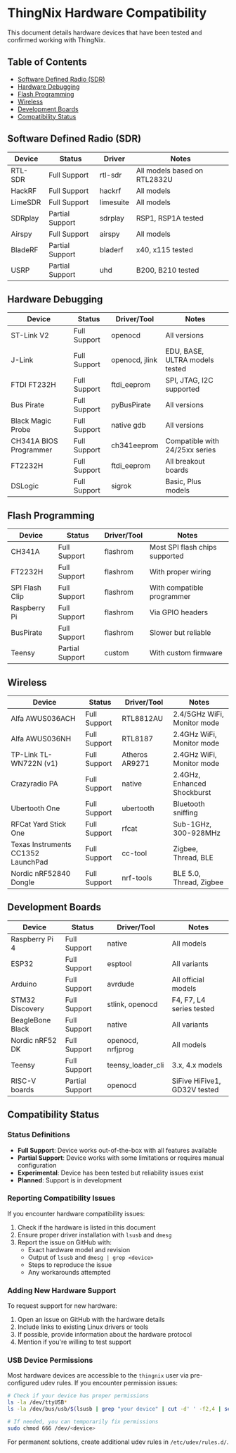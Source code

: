 # ThingNix Hardware Compatibility

This document details hardware devices that have been tested and confirmed working with ThingNix.

## Table of Contents
- [Software Defined Radio (SDR)](#software-defined-radio-sdr)
- [Hardware Debugging](#hardware-debugging)
- [Flash Programming](#flash-programming)
- [Wireless](#wireless)
- [Development Boards](#development-boards)
- [Compatibility Status](#compatibility-status)

## Software Defined Radio (SDR)

| Device | Status | Driver | Notes |
|--------|--------|--------|-------|
| RTL-SDR | Full Support | rtl-sdr | All models based on RTL2832U |
| HackRF | Full Support | hackrf | All models |
| LimeSDR | Full Support | limesuite | All models |
| SDRplay | Partial Support | sdrplay | RSP1, RSP1A tested |
| Airspy | Full Support | airspy | All models |
| BladeRF | Partial Support | bladerf | x40, x115 tested |
| USRP | Partial Support | uhd | B200, B210 tested |

## Hardware Debugging

| Device | Status | Driver/Tool | Notes |
|--------|--------|-------------|-------|
| ST-Link V2 | Full Support | openocd | All versions |
| J-Link | Full Support | openocd, jlink | EDU, BASE, ULTRA models tested |
| FTDI FT232H | Full Support | ftdi_eeprom | SPI, JTAG, I2C supported |
| Bus Pirate | Full Support | pyBusPirate | All versions |
| Black Magic Probe | Full Support | native gdb | All versions |
| CH341A BIOS Programmer | Full Support | ch341eeprom | Compatible with 24/25xx series |
| FT2232H | Full Support | ftdi_eeprom | All breakout boards |
| DSLogic | Full Support | sigrok | Basic, Plus models |

## Flash Programming

| Device | Status | Driver/Tool | Notes |
|--------|--------|-------------|-------|
| CH341A | Full Support | flashrom | Most SPI flash chips supported |
| FT2232H | Full Support | flashrom | With proper wiring |
| SPI Flash Clip | Full Support | flashrom | With compatible programmer |
| Raspberry Pi | Full Support | flashrom | Via GPIO headers |
| BusPirate | Full Support | flashrom | Slower but reliable |
| Teensy | Partial Support | custom | With custom firmware |

## Wireless

| Device | Status | Driver/Tool | Notes |
|--------|--------|-------------|-------|
| Alfa AWUS036ACH | Full Support | RTL8812AU | 2.4/5GHz WiFi, Monitor mode |
| Alfa AWUS036NH | Full Support | RTL8187 | 2.4GHz WiFi, Monitor mode |
| TP-Link TL-WN722N (v1) | Full Support | Atheros AR9271 | 2.4GHz WiFi, Monitor mode |
| Crazyradio PA | Full Support | native | 2.4GHz, Enhanced Shockburst |
| Ubertooth One | Full Support | ubertooth | Bluetooth sniffing |
| RFCat Yard Stick One | Full Support | rfcat | Sub-1GHz, 300-928MHz |
| Texas Instruments CC1352 LaunchPad | Full Support | cc-tool | Zigbee, Thread, BLE |
| Nordic nRF52840 Dongle | Full Support | nrf-tools | BLE 5.0, Thread, Zigbee |

## Development Boards

| Device | Status | Driver/Tool | Notes |
|--------|--------|-------------|-------|
| Raspberry Pi 4 | Full Support | native | All models |
| ESP32 | Full Support | esptool | All variants |
| Arduino | Full Support | avrdude | All official models |
| STM32 Discovery | Full Support | stlink, openocd | F4, F7, L4 series tested |
| BeagleBone Black | Full Support | native | All variants |
| Nordic nRF52 DK | Full Support | openocd, nrfjprog | All models |
| Teensy | Full Support | teensy_loader_cli | 3.x, 4.x models |
| RISC-V boards | Partial Support | openocd | SiFive HiFive1, GD32V tested |

## Compatibility Status

### Status Definitions

- **Full Support**: Device works out-of-the-box with all features available
- **Partial Support**: Device works with some limitations or requires manual configuration
- **Experimental**: Device has been tested but reliability issues exist
- **Planned**: Support is in development

### Reporting Compatibility Issues

If you encounter hardware compatibility issues:

1. Check if the hardware is listed in this document
2. Ensure proper driver installation with `lsusb` and `dmesg`
3. Report the issue on GitHub with:
   - Exact hardware model and revision
   - Output of `lsusb` and `dmesg | grep <device>`
   - Steps to reproduce the issue
   - Any workarounds attempted

### Adding New Hardware Support

To request support for new hardware:

1. Open an issue on GitHub with the hardware details
2. Include links to existing Linux drivers or tools
3. If possible, provide information about the hardware protocol
4. Mention if you're willing to test support

### USB Device Permissions

Most hardware devices are accessible to the `thingnix` user via pre-configured udev rules. If you encounter permission issues:

```bash
# Check if your device has proper permissions
ls -la /dev/ttyUSB*
ls -la /dev/bus/usb/$(lsusb | grep "your device" | cut -d' ' -f2,4 | sed 's/://g' | sed 's/ /\//g')

# If needed, you can temporarily fix permissions
sudo chmod 666 /dev/<device>
```

For permanent solutions, create additional udev rules in `/etc/udev/rules.d/`.
